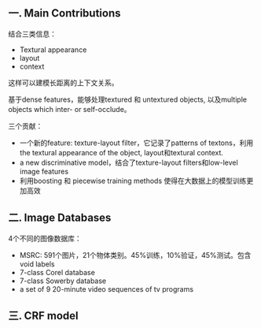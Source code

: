 ## 一. Main Contributions

结合三类信息：

* Textural appearance
* layout
* context

这样可以建模长距离的上下文关系。

基于dense features，能够处理textured 和 untextured objects, 以及multiple objects which inter- or self-occlude。

三个贡献：

* 一个新的feature: texture-layout filter，它记录了patterns of textons，利用the textural appearance of the object, layout和textural context.
* a new discriminative model，结合了texture-layout filters和low-level image features
* 利用boosting 和 piecewise training methods 使得在大数据上的模型训练更加高效

## 二. Image Databases

4个不同的图像数据库：

* MSRC: 591个图片，21个物体类别。45%训练，10%验证，45%测试。包含void labels
* 7-class Corel database
* 7-class Sowerby database
* a set of 9 20-minute video sequences of tv programs

## 三. CRF model



